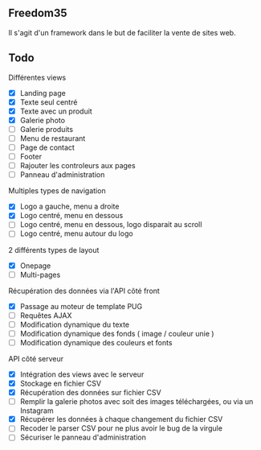 ## Freedom35

Il s'agit d'un framework dans le but de faciliter la vente de sites web.

## Todo

Différentes views
- [x] Landing page
- [x] Texte seul centré
- [x] Texte avec un produit
- [x] Galerie photo
- [ ] Galerie produits
- [ ] Menu de restaurant
- [ ] Page de contact
- [ ] Footer
- [ ] Rajouter les controleurs aux pages
- [ ] Panneau d'administration

Multiples types de navigation
- [x] Logo a gauche, menu a droite
- [x] Logo centré, menu en dessous
- [ ] Logo centré, menu en dessous, logo disparait au scroll
- [ ] Logo centré, menu autour du logo

2 différents types de layout
- [x] Onepage
- [ ] Multi-pages

Récupération des données via l'API côté front
- [x] Passage au moteur de template PUG
- [ ] Requêtes AJAX
- [ ] Modification dynamique du texte
- [ ] Modification dynamique des fonds ( image / couleur unie )
- [ ] Modification dynamique des couleurs et fonts

API côté serveur
- [x] Intégration des views avec le serveur
- [x] Stockage en fichier CSV
- [x] Récupération des données sur fichier CSV
- [ ] Remplir la galerie photos avec soit des images téléchargées, ou via un Instagram
- [x] Récupérer les données à chaque changement du fichier CSV
- [ ] Recoder le parser CSV pour ne plus avoir le bug de la virgule
- [ ] Sécuriser le panneau d'administration
